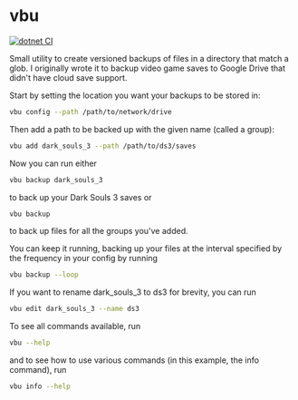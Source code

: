 # vbu

[![dotnet CI](https://github.com/travv0/vbu/actions/workflows/dotnet.yml/badge.svg)](https://github.com/travv0/vbu/actions/workflows/dotnet.yml)

Small utility to create versioned backups of files in a directory that match a glob. I originally wrote it to backup video game saves to Google Drive that didn't have cloud save support.

Start by setting the location you want your backups to be stored in:
```sh
vbu config --path /path/to/network/drive
```

Then add a path to be backed up with the given name (called a group):
```sh
vbu add dark_souls_3 --path /path/to/ds3/saves
```

Now you can run either
```sh
vbu backup dark_souls_3
```
to back up your Dark Souls 3 saves or
```sh
vbu backup
```
to back up files for all the groups you've added.

You can keep it running, backing up your files at the interval specified by the frequency in your config by running
```sh
vbu backup --loop
```

If you want to rename dark_souls_3 to ds3 for brevity, you can run
```sh
vbu edit dark_souls_3 --name ds3
```

To see all commands available, run
```sh
vbu --help
```
and to see how to use various commands (in this example, the info command), run
```sh
vbu info --help
```